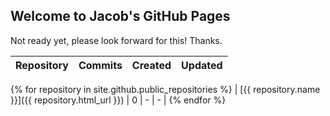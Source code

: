 ## Welcome to Jacob's GitHub Pages

Not ready yet, please look forward for this! Thanks.

| **Repository** | **Commits** | **Created** | **Updated** |
|----------------|:-----------:|:-----------:|:-----------:|
{% for repository in site.github.public_repositories %}
  | [{{ repository.name }}]({{ repository.html_url }}) | 0 | - | - |
{% endfor %}

